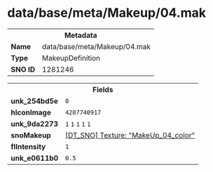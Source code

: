 <h1>data/base/meta/Makeup/04.mak</h1><table><tr><th colspan="100%">Metadata</th></tr><tr><td><b>Name</b></td><td>data/base/meta/Makeup/04.mak</td></tr><tr><td><b>Type</b></td><td>MakeupDefinition</td></tr><tr><td><b>SNO ID</b></td><td>1281246</td></tr></table>

<table><tr><th colspan="100%">Fields</th></tr><tr><td><b>unk_254bd5e</b></td><td><code>0</code></td></tr><tr><td><b>hIconImage</b></td><td><code>4207740917</code></td></tr><tr><td><b>unk_9da2273</b></td><td><code>1</code>
<code>1</code>
<code>1</code>
<code>1</code>
<code>1</code>
</td></tr><tr><td><b>snoMakeup</b></td><td><a href="..\Texture\MakeUp_04_color.tex.md">[DT_SNO] Texture: "MakeUp_04_color"</a></td></tr><tr><td><b>flIntensity</b></td><td><code>1</code></td></tr><tr><td><b>unk_e0611b0</b></td><td><code>0.5</code></td></tr></table>

